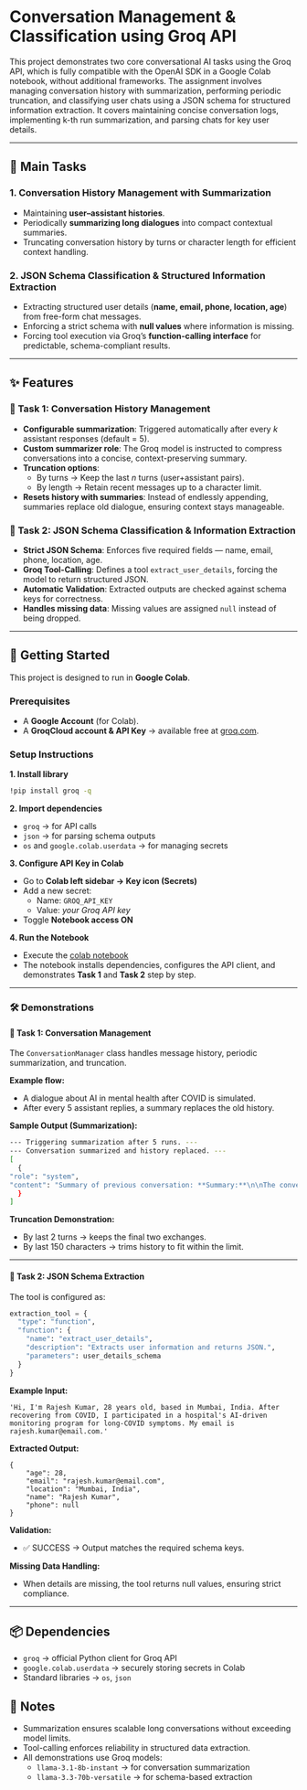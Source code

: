 # Conversation Management & Classification using Groq API

This project demonstrates two core conversational AI tasks using the Groq API, which is fully compatible with the OpenAI SDK in a Google Colab notebook, without additional frameworks. The assignment involves managing conversation history with summarization, performing periodic truncation, and classifying user chats using a JSON schema for structured information extraction. It covers maintaining concise conversation logs, implementing k-th run summarization, and parsing chats for key user details.

---

## 📌 Main Tasks

### 1. Conversation History Management with Summarization
- Maintaining **user–assistant histories**.  
- Periodically **summarizing long dialogues** into compact contextual summaries.  
- Truncating conversation history by turns or character length for efficient context handling.  

### 2. JSON Schema Classification & Structured Information Extraction
- Extracting structured user details (**name, email, phone, location, age**) from free-form chat messages.  
- Enforcing a strict schema with **null values** where information is missing.  
- Forcing tool execution via Groq’s **function-calling interface** for predictable, schema-compliant results.  

---

## ✨ Features

### 🔹 Task 1: Conversation History Management
- **Configurable summarization**: Triggered automatically after every *k* assistant responses (default = 5).  
- **Custom summarizer role**: The Groq model is instructed to compress conversations into a concise, context-preserving summary.  
- **Truncation options**:  
  - By turns → Keep the last *n* turns (user+assistant pairs).  
  - By length → Retain recent messages up to a character limit.  
- **Resets history with summaries**: Instead of endlessly appending, summaries replace old dialogue, ensuring context stays manageable.  

### 🔹 Task 2: JSON Schema Classification & Information Extraction
- **Strict JSON Schema**: Enforces five required fields — name, email, phone, location, age.  
- **Groq Tool-Calling**: Defines a tool `extract_user_details`, forcing the model to return structured JSON.  
- **Automatic Validation**: Extracted outputs are checked against schema keys for correctness.  
- **Handles missing data**: Missing values are assigned `null` instead of being dropped.  

---

## 🚀 Getting Started

This project is designed to run in **Google Colab**.

### Prerequisites
- A **Google Account** (for Colab).  
- A **GroqCloud account & API Key** → available free at [groq.com](https://groq.com).  

### Setup Instructions
**1. Install library**
```bash
!pip install groq -q
```
**2. Import dependencies**
- `groq` → for API calls  
- `json` → for parsing schema outputs  
- `os` and `google.colab.userdata` → for managing secrets  

**3. Configure API Key in Colab**
- Go to **Colab left sidebar → Key icon (Secrets)**  
- Add a new secret:  
  - Name: `GROQ_API_KEY`  
  - Value: *your Groq API key*  
- Toggle **Notebook access ON**  

**4. Run the Notebook**
- Execute the [colab notebook](https://bit.ly/4gHdlcs)
- The notebook installs dependencies, configures the API client, and demonstrates **Task 1** and **Task 2** step by step.  

---
### 🛠️ Demonstrations

#### 🔹 Task 1: Conversation Management

The `ConversationManager` class handles message history, periodic summarization, and truncation.  

**Example flow:**
- A dialogue about AI in mental health after COVID is simulated.  
- After every 5 assistant replies, a summary replaces the old history.  

**Sample Output (Summarization):**

```bash
--- Triggering summarization after 5 runs. ---
--- Conversation summarized and history replaced. ---
[
  {
"role": "system",
"content": "Summary of previous conversation: **Summary:**\n\nThe conversation revolves around the impact of COVID-19 on mental health and the role of AI in addressing this issue. Key points include:\n\n- The WHO reported a 25% global increase in anxiety and depression cases during the pandemic.\n- Young adults, healthcare workers, and those who lost jobs were disproportionately affected.\n- AI tools are being used to screen symptoms, run chatbots, and analyze speech for early signs of depression.\n- AI-powered chatbots, such as Woebot and Wysa, have shown reduced anxiety symptoms in users within two weeks.\n- AI is intended to support human therapists, providing 24/7 access and supplementing treatment, rather than replacing it."
  }
]
```


**Truncation Demonstration:**
- By last 2 turns → keeps the final two exchanges.  
- By last 150 characters → trims history to fit within the limit.  

---

#### 🔹 Task 2: JSON Schema Extraction

The tool is configured as:
```python
extraction_tool = {
  "type": "function",
  "function": {
    "name": "extract_user_details",
    "description": "Extracts user information and returns JSON.",
    "parameters": user_details_schema
  }
}

```
**Example Input:**
```
'Hi, I'm Rajesh Kumar, 28 years old, based in Mumbai, India. After recovering from COVID, I participated in a hospital's AI-driven monitoring program for long-COVID symptoms. My email is rajesh.kumar@email.com.'
```

**Extracted Output:**
```
{
    "age": 28,
    "email": "rajesh.kumar@email.com",
    "location": "Mumbai, India",
    "name": "Rajesh Kumar",
    "phone": null
}
```

**Validation:**
- ✅ SUCCESS → Output matches the required schema keys.


**Missing Data Handling:**
- When details are missing, the tool returns null values, ensuring strict compliance.
---

## 📦 Dependencies
- `groq` → official Python client for Groq API
- `google.colab.userdata` → securely storing secrets in Colab
- Standard libraries → `os`, `json`



## 📌 Notes
- Summarization ensures scalable long conversations without exceeding model limits.
- Tool-calling enforces reliability in structured data extraction.
- All demonstrations use Groq models:
  - `llama-3.1-8b-instant` → for conversation summarization
  - `llama-3.3-70b-versatile` → for schema-based extraction
